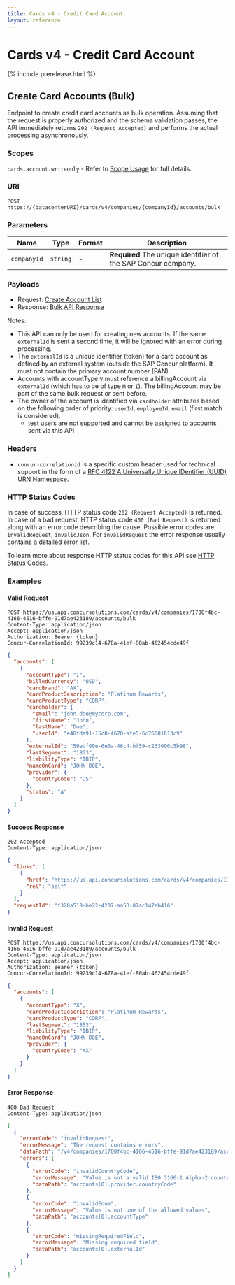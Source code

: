 ```yaml
---
title: Cards v4 - Credit Card Account
layout: reference
---
```


# Cards v4 - Credit Card Account

{% include prerelease.html %}

## <a name="account-bulk-create"></a>Create Card Accounts (Bulk)

Endpoint to create credit card accounts as bulk operation. Assuming that the request is properly authorized and the schema validation passes, the API immediately returns `202 (Request Accepted)` and performs the actual processing asynchronously.

### Scopes

`cards.account.writeonly` - Refer to [Scope Usage](./v4.cards-get-started.html#scope-usage) for full details.

### URI

```shell
POST https://{datacenterURI}/cards/v4/companies/{companyId}/accounts/bulk
```

### Parameters

Name|Type|Format|Description
---|---|---|---
`companyId`|`string`|-|**Required** The unique identifier of the SAP Concur company.

### Payloads

* Request: [Create Account List](./v4.cards-endpoints.schemas.html#schema-create-account-list)
* Response: [Bulk API Response](./v4.cards-endpoints.schemas.html#schema-bulkapi-response)

Notes:
* This API can only be used for creating new accounts. If the same `externalId` is sent a second time, it will be ignored with an error during processing.
* The `externalId` is a unique identifier (token) for a card account as defined by an external system (outside the SAP Concur platform). It must not contain the primary account number (PAN).
* Accounts with accountType `V` must reference a billingAccount via `externalId` (which has to be of type `M` or `I`). The billingAccount may be part of the same bulk request or sent before.
* The owner of the account is identified via `cardholder` attributes based on the following order of priority: `userId`, `employeeId`, `email` (first match is considered).
  * test users are not supported and cannot be assigned to accounts sent via this API

###  Headers

* `concur-correlationid` is a specific custom header used for technical support in the form of a [RFC 4122 A Universally Unique IDentifier (UUID) URN Namespace](https://tools.ietf.org/html/rfc4122).

###  HTTP Status Codes

In case of success, HTTP status code `202 (Request Accepted)` is returned.
In case of a bad request, HTTP status code `400 (Bad Request)` is returned along with an error code describing the cause. Possible error codes are: `invalidRequest`, `invalidJson`. For `invalidRequest` the error response usually contains a detailed error list.

To learn more about response HTTP status codes for this API see [HTTP Status Codes](./v4.cards-endpoints.schemas.html#http-status-codes).

### Examples

#### Valid Request

```shell
POST https://us.api.concursolutions.com/cards/v4/companies/1700f4bc-4166-4516-bffe-91d7ae423189/accounts/bulk
Content-Type: application/json
Accept: application/json
Authorization: Bearer {token}
Concur-CorrelationId: 99239c14-678a-41ef-80ab-462454cde49f
```

```json
{
  "accounts": [
    {
      "accountType": "I",
      "billedCurrency": "USD",
      "cardBrand": "AX",
      "cardProductDescription": "Platinum Rewards",
      "cardProductType": "CORP",
      "cardholder": {
        "email": "john.doe@mycorp.com",
        "firstName": "John",
        "lastName": "Doe",
        "userId": "e48fda91-15c8-4670-afe5-6c76501813c9"
      },
      "externalId": "59edf00e-6e0a-46c4-bf59-c233000c5b98",
      "lastSegment": "1853",
      "liabilityType": "IBIP",
      "nameOnCard": "JOHN DOE",
      "provider": {
        "countryCode": "US"
      },
      "status": "A"
    }
  ]
}
```

#### Success Response

```shell
202 Accepted
Content-Type: application/json
```

```json
{
  "links": [
    {
      "href": "https://us.api.concursolutions.com/cards/v4/companies/1700f4bc-4166-4516-bffe-91d7ae423189/bulkrequests/f328a518-be22-4207-aa53-87ac147eb416",
      "rel": "self"
    }
  ],
  "requestId": "f328a518-be22-4207-aa53-87ac147eb416"
}
```
#### Invalid Request

```shell
POST https://us.api.concursolutions.com/cards/v4/companies/1700f4bc-4166-4516-bffe-91d7ae423189/accounts/bulk
Content-Type: application/json
Accept: application/json
Authorization: Bearer {token}
Concur-CorrelationId: 99239c14-678a-41ef-80ab-462454cde49f
```

```json
{
  "accounts": [
    {
      "accountType": "X",
      "cardProductDescription": "Platinum Rewards",
      "cardProductType": "CORP",
      "lastSegment": "1853",
      "liabilityType": "IBIP",
      "nameOnCard": "JOHN DOE",
      "provider": {
        "countryCode": "XX"
      }
    }
  ]
}
```

#### Error Response

```shell
400 Bad Request
Content-Type: application/json
```

```json
[
  {
    "errorCode": "invalidRequest",
    "errorMessage": "The request contains errors",
    "dataPath": "/v4/companies/1700f4bc-4166-4516-bffe-91d7ae423189/accounts/bulk",
    "errors": [
      {
        "errorCode": "invalidCountryCode",
        "errorMessage": "Value is not a valid ISO 3166-1 Alpha-2 country code",
        "dataPath": "accounts[0].provider.countryCode"
      },
      {
        "errorCode": "invalidEnum",
        "errorMessage": "Value is not one of the allowed values",
        "dataPath": "accounts[0].accountType"
      },
      {
        "errorCode": "missingRequiredField",
        "errorMessage": "Missing required field",
        "dataPath": "accounts[0].externalId"
      }
    ]
  }
]
```
